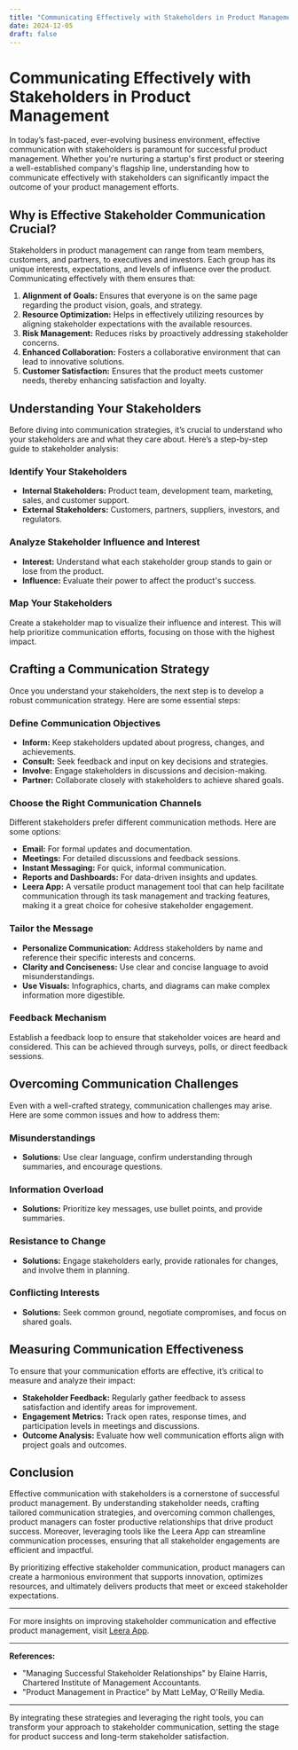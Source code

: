 ```yaml
---
title: "Communicating Effectively with Stakeholders in Product Management"
date: 2024-12-05
draft: false
---
```

# Communicating Effectively with Stakeholders in Product Management

In today’s fast-paced, ever-evolving business environment, effective communication with stakeholders is paramount for successful product management. Whether you're nurturing a startup's first product or steering a well-established company's flagship line, understanding how to communicate effectively with stakeholders can significantly impact the outcome of your product management efforts.

## Why is Effective Stakeholder Communication Crucial?

Stakeholders in product management can range from team members, customers, and partners, to executives and investors. Each group has its unique interests, expectations, and levels of influence over the product. Communicating effectively with them ensures that:

1. **Alignment of Goals:** Ensures that everyone is on the same page regarding the product vision, goals, and strategy.
2. **Resource Optimization:** Helps in effectively utilizing resources by aligning stakeholder expectations with the available resources.
3. **Risk Management:** Reduces risks by proactively addressing stakeholder concerns.
4. **Enhanced Collaboration:** Fosters a collaborative environment that can lead to innovative solutions.
5. **Customer Satisfaction:** Ensures that the product meets customer needs, thereby enhancing satisfaction and loyalty.

## Understanding Your Stakeholders

Before diving into communication strategies, it’s crucial to understand who your stakeholders are and what they care about. Here’s a step-by-step guide to stakeholder analysis:

### Identify Your Stakeholders

- **Internal Stakeholders:** Product team, development team, marketing, sales, and customer support.
- **External Stakeholders:** Customers, partners, suppliers, investors, and regulators.

### Analyze Stakeholder Influence and Interest

- **Interest:** Understand what each stakeholder group stands to gain or lose from the product.
- **Influence:** Evaluate their power to affect the product's success.

### Map Your Stakeholders

Create a stakeholder map to visualize their influence and interest. This will help prioritize communication efforts, focusing on those with the highest impact.

## Crafting a Communication Strategy

Once you understand your stakeholders, the next step is to develop a robust communication strategy. Here are some essential steps:

### Define Communication Objectives

- **Inform:** Keep stakeholders updated about progress, changes, and achievements.
- **Consult:** Seek feedback and input on key decisions and strategies.
- **Involve:** Engage stakeholders in discussions and decision-making.
- **Partner:** Collaborate closely with stakeholders to achieve shared goals.

### Choose the Right Communication Channels

Different stakeholders prefer different communication methods. Here are some options:

- **Email:** For formal updates and documentation.
- **Meetings:** For detailed discussions and feedback sessions.
- **Instant Messaging:** For quick, informal communication.
- **Reports and Dashboards:** For data-driven insights and updates.
- **Leera App:** A versatile product management tool that can help facilitate communication through its task management and tracking features, making it a great choice for cohesive stakeholder engagement.

### Tailor the Message

- **Personalize Communication:** Address stakeholders by name and reference their specific interests and concerns.
- **Clarity and Conciseness:** Use clear and concise language to avoid misunderstandings.
- **Use Visuals:** Infographics, charts, and diagrams can make complex information more digestible.

### Feedback Mechanism

Establish a feedback loop to ensure that stakeholder voices are heard and considered. This can be achieved through surveys, polls, or direct feedback sessions.

## Overcoming Communication Challenges

Even with a well-crafted strategy, communication challenges may arise. Here are some common issues and how to address them:

### Misunderstandings

- **Solutions:** Use clear language, confirm understanding through summaries, and encourage questions.

### Information Overload

- **Solutions:** Prioritize key messages, use bullet points, and provide summaries.

### Resistance to Change

- **Solutions:** Engage stakeholders early, provide rationales for changes, and involve them in planning.

### Conflicting Interests

- **Solutions:** Seek common ground, negotiate compromises, and focus on shared goals.

## Measuring Communication Effectiveness

To ensure that your communication efforts are effective, it’s critical to measure and analyze their impact:

- **Stakeholder Feedback:** Regularly gather feedback to assess satisfaction and identify areas for improvement.
- **Engagement Metrics:** Track open rates, response times, and participation levels in meetings and discussions.
- **Outcome Analysis:** Evaluate how well communication efforts align with project goals and outcomes.

## Conclusion

Effective communication with stakeholders is a cornerstone of successful product management. By understanding stakeholder needs, crafting tailored communication strategies, and overcoming common challenges, product managers can foster productive relationships that drive product success. Moreover, leveraging tools like the Leera App can streamline communication processes, ensuring that all stakeholder engagements are efficient and impactful.

By prioritizing effective stakeholder communication, product managers can create a harmonious environment that supports innovation, optimizes resources, and ultimately delivers products that meet or exceed stakeholder expectations.

---

For more insights on improving stakeholder communication and effective product management, visit [Leera App](https://leera.app).

---

**References:**

- "Managing Successful Stakeholder Relationships" by Elaine Harris, Chartered Institute of Management Accountants.
- "Product Management in Practice" by Matt LeMay, O'Reilly Media.

---

By integrating these strategies and leveraging the right tools, you can transform your approach to stakeholder communication, setting the stage for product success and long-term stakeholder satisfaction.